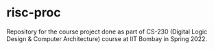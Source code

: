# risc-proc
Repository for the course project done as part of CS-230 (Digital Logic Design &amp; Computer Architecture) course at IIT Bombay in Spring 2022.
